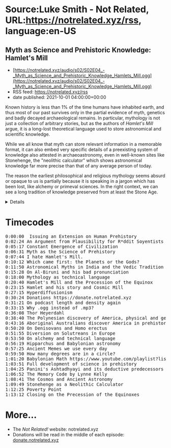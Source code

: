# Source:Luke Smith - Not Related, URL:https://notrelated.xyz/rss, language:en-US

## Myth as Science and Prehistoric Knowledge: Hamlet's Mill
 - [https://notrelated.xyz/audio/s02/S02E04_-_Myth_as_Science_and_Prehistoric_Knowledge_Hamlets_Mill.ogg](https://notrelated.xyz/audio/s02/S02E04_-_Myth_as_Science_and_Prehistoric_Knowledge_Hamlets_Mill.ogg)
 - RSS feed: https://notrelated.xyz/rss
 - date published: 2021-10-01 04:00:00+00:00

<p>Known history is less than 1% of the time humans have inhabited earth, and thus most of our past survives only in the partial evidence of myth, genetics and badly decayed archaeological remains. In particular, mythology is not just a collection of arbitrary stories, but as the authors of <em>Hamlet's Mill</em> argue, it is a long-lost theoretical language used to store astronomical and scientific knowledge.</p><p>While we all know that myth can store relevant information in a memorable format, it can also embed very specific details of a preexisting system of knowledge also attested in archaeoastronomy, even in well-known sites like Stonehenge, the "neolithic calculator" which shows astronomical knowledge far more precise than that of any average person of today.</p><p>The reason the earliest philosophical and religious mythology seems absurd or opaque to us is partially because it is speaking in a jargon which has been lost, like alchemy or primeval sciences. In the right context, we can see a long tradition of knowledge preserved from at least the Stone Age.</p><details>📚 See readings and other media.<p><em>Note that pay-walled academic articles may be obtained by feeding their URLs to sites like Sci-Hub.</em></p><ul><li><em>Hamlet's Mill: An Essay Investigating the Origins of Human Knowledge and Its Transmission Through Myth</em> (Giorgio de Santillana &amp; Hertha von Dechend)</li><li><em>The Origins of Scientific Thought: from Anazimander to Proclus, 600 B.C. to 300 A.D.</em>  (Giorgio de Santillanna)</li><li><a href="https://www.nature.com/articles/2021258a0">Stonehenge: A Neolithic Computer</a> (Gerald Hawkins)</li><li><a href="https://www.youtube.com/playlist?list=PLIljB45xT85CdeBmQZ2QiCEnPQn5KQ6ov">Learn the Ancient Babylonian Math System!</a> (YouTube video series)</li></ul></details><h1>Timecodes</h1><pre>0:00:00	Issuing an Extension on Human Prehistory
0:02:24	An Argument from Plausibility for R*ddit Soyentists
0:05:17	Constant Emergence of Civilization
0:06:31	Myth as the Science of Prehistory
0:07:44	I hate Hamlet's Mill.
0:10:12	Which came first: the Planets or the Gods?
0:11:50	Astronomical Myths in India and the Vedic Tradition
0:15:28	On Al-Biruni and his bad pronunciation
0:18:00	Mythology as technical language
0:20:40	Hamlet's Mill and the Precession of the Equinox
0:23:15	Hamlet and his story and Cosmic Mill
0:27:15	Hyperdiffusionism
0:30:24	Donations https://donate.notrelated.xyz
0:31:21	On podcast length and density again
0:33:15	Why .ogg instead of .mp3?
0:36:08	Thor Heyerdahl
0:38:40	The Polynesian discovery of America, physical and genetic evidence
0:43:16	Aboriginal Australians discover America in prehistory.
0:50:20	On Denisovans and Homo erectus
0:51:55	Diversion on Solutreans in Europe
0:53:50	On alchemy and technical language
0:56:19	Hipparchus and Babylonian astronomy
0:57:25	Ancient Memes we use every day
0:59:50	How many degrees are in a circle?
1:01:20	Babylonian Math https://www.youtube.com/playlist?list=PLIljB45xT85CdeBmQZ2QiCEnPQn5KQ6ov
1:03:51	Full development of science in prehistory
1:04:25	Panini's Ashtadhyayi and its deductive predecessors
1:06:52	The Memory Code by Lynne Kelly
1:08:41	The Cosmos and Ancient Astronomy
1:09:49	Stonehenge as a Neolithic Calculator
1:12:25	Poverty Point
1:13:12	Closing on the Precession of the Equinoxes</pre><h1>More...</h1><ul><li>The <em>Not Related!</em> website: <a href="https://notrelated.xyz"></a>notrelated.xyz</a></li><li>Donations will be read in the middle of each episode: <a href="https://donate.notrelated.xyz">donate.notrelated.xyz</a></li></ul>

